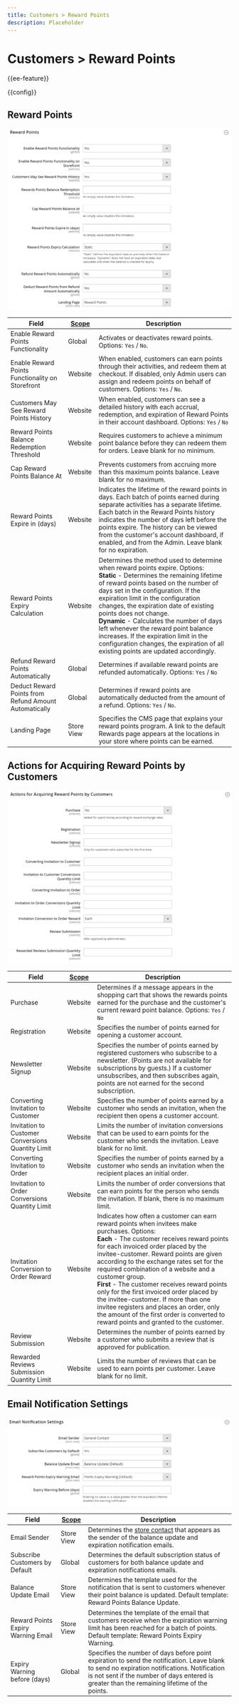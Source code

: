 ```yaml
---
title: Customers > Reward Points
description: Placeholder
---
```

# Customers > Reward Points

{{ee-feature}}

{{config}}

## Reward Points

![Reward Points](./assets/reward-points-reward-points.png)<!-- zoom -->

<!-- Reward Points](https://docs.magento.com/user-guide/marketing/reward-point-configure.html) -->

|Field|[Scope](../../getting-started/websites-stores-views.md#scope-settings)|Description|
|--- |--- |--- |
|Enable Reward Points Functionality|Global|Activates or deactivates reward points. Options: `Yes` / `No`.|
|Enable Reward Points Functionality on Storefront|Website|When enabled, customers can earn points through their activities, and redeem them at checkout. If disabled, only Admin users can assign and redeem points on behalf of customers. Options: `Yes` / `No`.|
|Customers May See Reward Points History|Website|When enabled, customers can see a detailed history with each accrual, redemption, and expiration of Reward Points in their account dashboard. Options: `Yes` / `No`|
|Reward Points Balance Redemption Threshold|Website|Requires customers to achieve a minimum point balance before they can redeem them for orders. Leave blank for no  minimum.|
|Cap Reward Points Balance At|Website|Prevents customers from accruing more than this maximum points balance. Leave blank for no maximum.|
|Reward Points Expire in (days)|Website|Indicates the lifetime of the reward points in days. Each batch of points earned during separate activities has a separate lifetime. Each batch in the Reward Points history indicates the number of days left before the points expire. The history can be viewed from the customer's account dashboard, if enabled, and from the Admin. Leave blank for no expiration.|
|Reward Points Expiry Calculation|Website|Determines the method used to determine when reward points expire. Options: <br/>**Static** - Determines the remaining lifetime of reward points based on the number of days set in the configuration. If the expiration limit  in the configuration changes, the expiration date of existing points does not change. <br/>**Dynamic** - Calculates the number of days left whenever the reward point balance increases. If the expiration limit in the configuration changes, the expiration of all existing points are updated accordingly.|
|Refund Reward Points Automatically|Global|Determines if available reward points are refunded automatically. Options: `Yes` / `No`|
|Deduct Reward Points from Refund Amount Automatically|Global|Determines if reward points are automatically deducted from the amount of a refund. Options: `Yes` / `No`.|
|Landing Page|Store View|Specifies the CMS page that explains your reward points program. A link to the default Rewards page appears at the locations in your store where points can be earned.|

## Actions for Acquiring Reward Points by Customers

![Actions for Acquiring Reward Points by Customers](./assets/reward-points-actions-for-acquiring.png)<!-- zoom -->

<!-- Actions for Acquiring Reward Points by Customers](https://docs.magento.com/user-guide/marketing/reward-point-configure.html) -->

|Field|[Scope](../../getting-started/websites-stores-views.md#scope-settings)|Description|
|--- |--- |--- |
|Purchase|Website|Determines if a message appears in the shopping cart that shows the rewards points earned for the purchase and the customer's current reward point balance. Options: `Yes` / `No`|
|Registration|Website|Specifies the number of points earned for opening a customer account.|
|Newsletter Signup|Website|Specifies the number  of points earned by registered customers who subscribe to a newsletter. (Points are not available for subscriptions by guests.) If a customer unsubscribes, and then subscribes again, points are not earned for the second subscription.|
|Converting Invitation to Customer|Website|Specifies the number of points earned by a customer who sends an invitation, when the recipient then opens a customer account.|
|Invitation to Customer Conversions Quantity Limit|Website|Limits the number of invitation conversions that can be used to earn points for the customer who sends the invitation. Leave blank for no limit.|
|Converting Invitation to Order|Website|Specifies the number of points earned by a customer who sends an invitation when the recipient places an initial order.|
|Invitation to Order Conversions Quantity Limit|Website|Limits the number of order conversions that can earn points for the person who sends the invitation. If blank, there is no maximum limit.|
|Invitation Conversion to Order Reward|Website|Indicates how often a customer can earn reward points when invitees make purchases. Options: <br/>**Each** - The customer receives reward points for each invoiced order placed by the invitee-customer. Reward points are given according to the exchange rates set for the required combination of a website and a customer group. <br/>**First** - The customer receives reward points only for the first invoiced order placed by the invitee-customer. If more than one invitee registers and places an order, only the amount of the first order is converted to reward points and granted to the customer.|
|Review Submission|Website|Determines the number of points earned by a customer who submits a review that is approved for publication.|
|Rewarded Reviews Submission Quantity Limit|Website|Limits the number of reviews that can be used to earn points per customer. Leave blank for no limit.|

## Email Notification Settings

![Email Notification Settings](./assets/reward-points-email-notification-settings.png)<!-- zoom -->

<!-- Email Notification Settings](https://docs.magento.com/user-guide/marketing/reward-point-configure.html) -->

|Field|[Scope](../../getting-started/websites-stores-views.md#scope-settings)|Description|
|--- |--- |--- |
|Email Sender|Store View|Determines the [store contact](https://docs.magento.com/user-guide/stores/store-email-addresses.html) that appears as the sender of the balance update and expiration notification emails.|
|Subscribe Customers by Default|Global|Determines the default subscription status of customers for both balance update and expiration notifications emails.|
|Balance Update Email|Store View|Determines the template used for the notification that is sent to customers whenever their point balance is updated. Default template: Reward Points Balance Update.|
|Reward Points Expiry Warning Email|Store View|Determines the template of the email that customers receive when the expiration warning limit has been reached for a batch of points. Default template: Reward Points Expiry Warning.|
|Expiry Warning before (days)|Global|Specifies the number of days before point expiration to send the notification. Leave blank to send no expiration notifications. Notification is not sent if the number of days entered is greater than the remaining lifetime of the points.|
